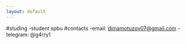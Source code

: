 ```yaml
---
layout: default
---
```


#studing
-student spbu
#contacts
-email: dimamotuzov07@gmail.com
-telegram: @g4rry1
